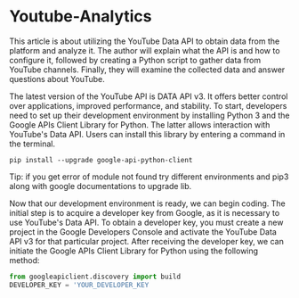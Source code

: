 # Youtube-Analytics

This article is about utilizing the YouTube Data API to obtain data from the platform and analyze it. The author will explain what the API is and how to configure it, followed by creating a Python script to gather data from YouTube channels. Finally, they will examine the collected data and answer questions about YouTube.

The latest version of the YouTube API is DATA API v3. It offers better control over applications, improved performance, and stability. To start, developers need to set up their development environment by installing Python 3 and the Google APIs Client Library for Python. The latter allows interaction with YouTube's Data API. Users can install this library by entering a command in the terminal.


`pip install --upgrade google-api-python-client`

Tip: if you get error of module not found try different environments and pip3 along with google documentations to upgrade lib.

Now that our development environment is ready, we can begin coding. The initial step is to acquire a developer key from Google, as it is necessary to use YouTube's Data API. To obtain a developer key, you must create a new project in the Google Developers Console and activate the YouTube Data API v3 for that particular project. After receiving the developer key, we can initiate the Google APIs Client Library for Python using the following method:

```python
from googleapiclient.discovery import build 
DEVELOPER_KEY = 'YOUR_DEVELOPER_KEY
```
